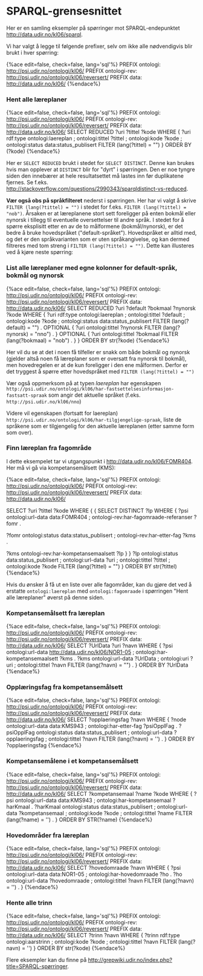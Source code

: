 # SPARQL-grensesnittet

Her er en samling eksempler på spørringer mot SPARQL-endepunktet  http://data.udir.no/kl06/sparql.

Vi har valgt å legge til følgende prefixer, selv om ikke alle nødvendigvis blir brukt i hver spørring:

{%ace edit=false, check=false, lang='sql'%}
PREFIX ontologi: <http://psi.udir.no/ontologi/kl06/>
PREFIX ontologi-rev: <http://psi.udir.no/ontologi/kl06/reversert/>
PREFIX data: <http://data.udir.no/kl06/>
{%endace%}

### Hent alle læreplaner

{%ace edit=false, check=false, lang='sql'%}
PREFIX ontologi: <http://psi.udir.no/ontologi/kl06/>
PREFIX ontologi-rev: <http://psi.udir.no/ontologi/kl06/reversert/>
PREFIX data: <http://data.udir.no/kl06/>
SELECT REDUCED ?uri ?tittel ?kode 
WHERE {
?uri rdf:type ontologi:laereplan ;
ontologi:tittel ?tittel ;
ontologi:kode ?kode ;
ontologi:status data:status_publisert
FILTER (lang(?tittel) = "")
} ORDER BY (?kode)
{%endace%}

Her er ```SELECT REDUCED``` brukt i stedet for ```SELECT DISTINCT```. Denne kan brukes hvis man opplever at ```DISTINCT``` blir for "dyrt" i spørringen. Den er noe tyngre siden den innebærer at hele resultatsettet må lastes inn før duplikatene fjernes. Se f.eks. http://stackoverflow.com/questions/2990343/sparqldistinct-vs-reduced.

**Vær også obs på språkfilteret** nederst i spørringen. Her har vi valgt å skrive ```FILTER (lang(?tittel) = "")``` i stedet for f.eks. ```FILTER (lang(?tittel) = "nob")```. Årsaken er at læreplanene stort sett foreligger på enten bokmål eller nynorsk i tillegg til eventuelle oversettelser til andre språk. I stedet for å spørre eksplisitt etter en av de to målformene (bokmål/nynorsk), er det bedre å bruke hovedspråket ("default-språket"). Hovedspråket er alltid med, og det er den språkvarianten som er uten språkangivelse, og kan dermed filtreres med tom streng i ```FILTER (lang(?tittel) = "")```. Dette kan illusteres ved å kjøre neste spørring:

### List alle læreplaner med egne kolonner for default-språk, bokmål og nynorsk

{%ace edit=false, check=false, lang='sql'%}
PREFIX ontologi: <http://psi.udir.no/ontologi/kl06/>
PREFIX ontologi-rev: <http://psi.udir.no/ontologi/kl06/reversert/>
PREFIX data: <http://data.udir.no/kl06/>
SELECT REDUCED ?uri ?default ?bokmaal ?nynorsk ?kode 
WHERE {
?uri rdf:type ontologi:laereplan ;
ontologi:tittel ?default ;
ontologi:kode ?kode ;
ontologi:status data:status_publisert
FILTER (lang(?default) = "") .
OPTIONAL {
?uri ontologi:tittel ?nynorsk
FILTER (lang(?nynorsk) = "nno") .
}
OPTIONAL {
?uri ontologi:tittel ?bokmaal
FILTER (lang(?bokmaal) = "nob") .
}
} ORDER BY str(?kode)
{%endace%}

Her vil du se at det i noen få tilfeller er snakk om både bokmål og nynorsk (gjelder altså noen få læreplaner som er oversatt fra nynorsk til bokmål), men hovedregelen er at de kun foreligger i den ene målformen. Derfor er det tryggest å spørre etter hovedspråket med ```FILTER (lang(?tittel) = "")```

Vær også oppmerksom på at typen *laereplan* har egenskapen ```http://psi.udir.no/ontologi/kl06/har-fastsettelsesinformasjon-fastsatt-spraak``` som angir det aktuelle språket (f.eks. ```http://psi.udir.no/kl06/nno```)

Videre vil egenskapen (fortsatt for laereplan) ```http://psi.udir.no/ontologi/kl06/har-tilgjengelige-spraak```, liste de språkene som er tilgjengelig for den aktuelle læreplanen (etter samme form som over).


### Finn læreplan fra fagområde
I dette eksempelet tar vi utgangspunkt i http://data.udir.no/kl06/FOMR404. 
Her må vi gå via kompetansemålsett (KMS):

{%ace edit=false, check=false, lang='sql'%}
PREFIX ontologi: <http://psi.udir.no/ontologi/kl06/>
PREFIX ontologi-rev: <http://psi.udir.no/ontologi/kl06/reversert/>
PREFIX data: <http://data.udir.no/kl06/>

SELECT ?uri ?tittel ?kode WHERE {
{
SELECT DISTINCT ?lp WHERE {
?psi ontologi:url-data data:FOMR404 ;
ontologi-rev:har-fagomraade-referanser ?fomr .

?fomr ontologi:status data:status_publisert ;
ontologi-rev:har-etter-fag ?kms .

?kms ontologi-rev:har-kompetansemaalsett ?lp
}
}
?lp ontologi:status data:status_publisert ;
ontologi:url-data ?uri ;
ontologi:tittel ?tittel ;
ontologi:kode ?kode
FILTER (lang(?tittel) = "")
} ORDER BY str(?tittel)
{%endace%}

Hvis du ønsker å få ut en liste over alle fagområder, kan du gjøre det ved å erstatte ```ontologi:laereplan``` med ```ontologi:fagomraade``` i spørringen "Hent alle læreplaner" øverst på denne siden.

### Kompetansemålsett fra læreplan
{%ace edit=false, check=false, lang='sql'%}
PREFIX ontologi: <http://psi.udir.no/ontologi/kl06/>
PREFIX ontologi-rev: <http://psi.udir.no/ontologi/kl06/reversert/>
PREFIX data: <http://data.udir.no/kl06/>
SELECT ?UrlData ?uri ?navn WHERE {
?psi ontologi:url-data <http://data.udir.no/kl06/NOR1-05> ;
ontologi:har-kompetansemaalsett ?kms .
?kms ontologi:url-data ?UrlData ;
ontologi:uri ?uri ;
ontologi:tittel ?navn
FILTER (lang(?navn) = "") .
} ORDER BY ?UrlData
{%endace%}

### Opplæringsfag fra kompetansemålsett
{%ace edit=false, check=false, lang='sql'%}
PREFIX ontologi: <http://psi.udir.no/ontologi/kl06/>
PREFIX ontologi-rev: <http://psi.udir.no/ontologi/kl06/reversert/>
PREFIX data: <http://data.udir.no/kl06/>
SELECT ?opplaeringsfag ?navn WHERE {
?node ontologi:url-data data:KMS943 ;
ontologi:har-etter-fag ?psiOpplFag .
?psiOpplFag ontologi:status data:status_publisert ;
ontologi:url-data ?opplaeringsfag ;
ontologi:tittel ?navn
FILTER (lang(?navn) = '') .
} ORDER BY ?opplaeringsfag
{%endace%}

### Kompetansemålene i et kompetansemålsett
{%ace edit=false, check=false, lang='sql'%}
PREFIX ontologi: <http://psi.udir.no/ontologi/kl06/>
PREFIX ontologi-rev: <http://psi.udir.no/ontologi/kl06/reversert/>
PREFIX data: <http://data.udir.no/kl06/>
SELECT ?kompetansemaal ?name ?kode WHERE {
?psi ontologi:url-data data:KMS943 ;
ontologi:har-kompetansemaal ?harKmaal .
?harKmaal ontologi:status data:status_publisert ;
ontologi:url-data ?kompetansemaal ;
ontologi:kode ?kode ;
ontologi:tittel ?name
FILTER (lang(?name) = '') .
} ORDER BY STR(?name)
{%endace%}

### Hovedområder fra læreplan
{%ace edit=false, check=false, lang='sql'%}
PREFIX ontologi: <http://psi.udir.no/ontologi/kl06/>
PREFIX ontologi-rev: <http://psi.udir.no/ontologi/kl06/reversert/>
PREFIX data: <http://data.udir.no/kl06/>
SELECT ?hovedomraade ?navn WHERE {
?psi ontologi:url-data data:NOR1-05 ;
ontologi:har-hovedomraade ?ho .
?ho ontologi:url-data ?hovedomraade ;
ontologi:tittel ?navn
FILTER (lang(?navn) = '') .
}
{%endace%}

### Hente alle trinn
{%ace edit=false, check=false, lang='sql'%}
PREFIX ontologi: <http://psi.udir.no/ontologi/kl06/>
PREFIX ontologi-rev: <http://psi.udir.no/ontologi/kl06/reversert/>
PREFIX data: <http://data.udir.no/kl06/>
SELECT ?trinn ?navn WHERE {
?trinn rdf:type ontologi:aarstrinn ;
ontologi:kode ?kode ;
ontologi:tittel ?navn
FILTER (lang(?navn) = '')
} ORDER BY str(?kode)
{%endace%}

Flere eksempler kan du finne på http://grepwiki.udir.no/index.php?title=SPARQL-spørringer.



